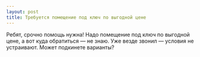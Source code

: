 ```yaml
---
layout: post 
title: Требуется помещение под ключ по выгодной цене 
--- 
```

Ребят, срочно помощь нужна! Надо помещение под ключ по выгодной цене, а вот куда обратиться — не знаю. Уже везде звонил — условия не устраивают. Может подкинете варианты?